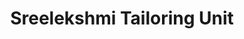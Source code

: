 ---
title: "Sreelekshmi Tailoring Unit"
url: /kollam/sreelekshmi-tailoring-unit/
shop: Schneiderei
---